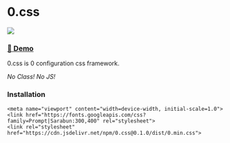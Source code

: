 # 0.css

[![](https://data.jsdelivr.com/v1/package/npm/0.css/badge)](https://www.jsdelivr.com/package/npm/0.css)


### [🎨 Demo](https://reiiyuki.github.io/0.css)

0.css is 0 configuration css framework.

*No Class! No JS!*

### Installation

```
<meta name="viewport" content="width=device-width, initial-scale=1.0">
<link href="https://fonts.googleapis.com/css?family=Prompt|Sarabun:300,400" rel="stylesheet">
<link rel="stylesheet" href="https://cdn.jsdelivr.net/npm/0.css@0.1.0/dist/0.min.css">
```
